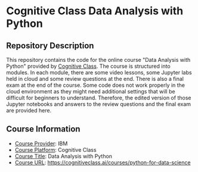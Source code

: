 <!-- README file for online courses -->

# Cognitive Class Data Analysis with Python

## Repository Description

This repository contains the code for the online course "Data Analysis with Python" provided by [Cognitive Class](https://cognitiveclass.ai/courses). The course is structured into modules. In each module, there are some video lessons, some Jupyter labs held in cloud and some review questions at the end. There is also a final exam at the end of the course. Some code does not work properly in the cloud environment as they might need additional settings that will be difficult for beginners to understand. Therefore, the edited version of those Jupyter notebooks and answers to the review questions and the final exam are provided here. 

## Course Information

- <ins>Course Provider</ins>: IBM
- <ins>Course Platform</ins>: Cognitive Class
- <ins>Course Title</ins>: Data Analysis with Python
- <ins>Course URL</ins>: https://cognitiveclass.ai/courses/python-for-data-science
